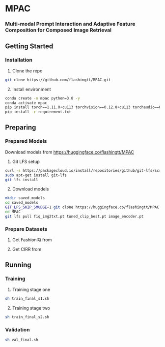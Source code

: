 # MPAC

### Multi-modal Prompt Interaction and Adaptive Feature Composition for Composed Image Retrieval

## Getting Started

### Installation

1. Clone the repo

```sh
git clone https://github.com/flashingtt/MPAC.git
```

2. Install environment

```sh
conda create -n mpac python=3.8 -y
conda activate mpac
pip install torch==1.11.0+cu113 torchvision==0.12.0+cu113 torchaudio==0.11.0 --extra-index-url https://download.pytorch.org/whl/cu113
pip install -r requirement.txt
```

## Preparing

### Prepared Models

Download models from https://huggingface.co/flashingtt/MPAC

1. Git LFS setup

```sh
curl -s https://packagecloud.io/install/repositories/github/git-lfs/script.deb.sh | sudo bash
sudo apt-get install git-lfs
git lfs install
```

2. Download models

```sh
mkdir saved_models
cd saved_models
GIT_LFS_SKIP_SMUDGE=1 git clone https://huggingface.co/flashingtt/MPAC
cd MPAC
git lfs pull fiq_img2txt.pt tuned_clip_best.pt image_encoder.pt
```

### Prepare Datasets

1. Get FashionIQ from 

2. Get CIRR from

## Running

### Training

1. Training stage one

```sh
sh train_final_s1.sh
```

2. Training stage two

```sh
sh train_final_s2.sh
```

### Validation

```sh
sh val_final.sh
```
